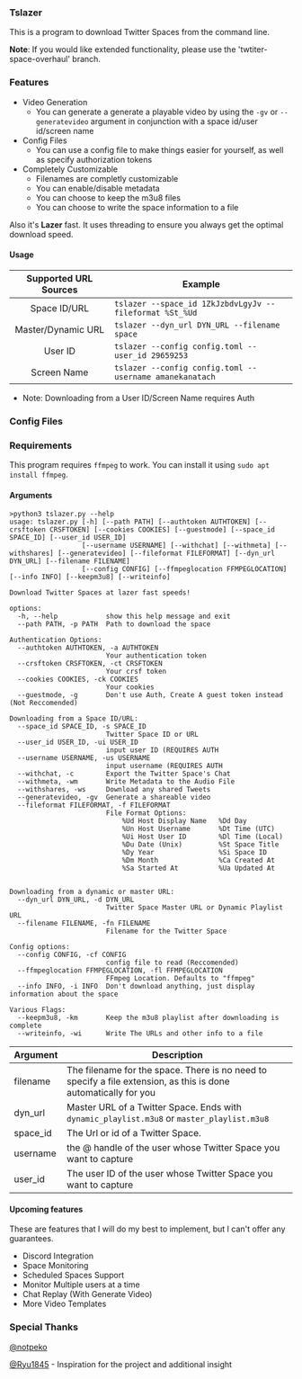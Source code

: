 ### Tslazer
This is a program to download Twitter Spaces from the command line.

**Note**: If you would like extended functionality, please use the 'twtiter-space-overhaul' branch.

### Features
- Video Generation
    - You can generate a generate a playable video by using the `-gv` or `--generatevideo` argument in conjunction with a space id/user id/screen name
- Config Files
    - You can use a config file to make things easier for yourself, as well as specify authorization tokens
- Completely Customizable
    - Filenames are completly customizable
    - You can enable/disable metadata
    - You can choose to keep the m3u8 files
    - You can choose to write the space information to a file

Also it's **Lazer** fast. It uses threading to ensure you always get the optimal download speed. 
#### Usage

|  Supported URL Sources | Example|
| :------------: | -------------- |
| Space ID/URL | `tslazer --space_id 1ZkJzbdvLgyJv --fileformat %St_%Ud` |
| Master/Dynamic URL| `tslazer --dyn_url DYN_URL --filename space` |
| User ID| `tslazer --config config.toml --user_id 29659253`|
| Screen Name| `tslazer --config config.toml --username amanekanatach`|

- Note: Downloading from a User ID/Screen Name requires Auth

### Config Files

### Requirements
This program requires `ffmpeg` to work. You can install it using `sudo apt install ffmpeg`.

#### Arguments


    >python3 tslazer.py --help
    usage: tslazer.py [-h] [--path PATH] [--authtoken AUTHTOKEN] [--crsftoken CRSFTOKEN] [--cookies COOKIES] [--guestmode] [--space_id SPACE_ID] [--user_id USER_ID]
                      [--username USERNAME] [--withchat] [--withmeta] [--withshares] [--generatevideo] [--fileformat FILEFORMAT] [--dyn_url DYN_URL] [--filename FILENAME]
                      [--config CONFIG] [--ffmpeglocation FFMPEGLOCATION] [--info INFO] [--keepm3u8] [--writeinfo]

    Download Twitter Spaces at lazer fast speeds!

    options:
      -h, --help            show this help message and exit
      --path PATH, -p PATH  Path to download the space

    Authentication Options:
      --authtoken AUTHTOKEN, -a AUTHTOKEN
                            Your authentication token
      --crsftoken CRSFTOKEN, -ct CRSFTOKEN
                            Your crsf token
      --cookies COOKIES, -ck COOKIES
                            Your cookies
      --guestmode, -g       Don't use Auth, Create A guest token instead (Not Reccomended)

    Downloading from a Space ID/URL:
      --space_id SPACE_ID, -s SPACE_ID
                            Twitter Space ID or URL
      --user_id USER_ID, -ui USER_ID
                            input user ID (REQUIRES AUTH
      --username USERNAME, -us USERNAME
                            input username (REQUIRES AUTH
      --withchat, -c        Export the Twitter Space's Chat
      --withmeta, -wm       Write Metadata to the Audio File
      --withshares, -ws     Download any shared Tweets
      --generatevideo, -gv  Generate a shareable video
      --fileformat FILEFORMAT, -f FILEFORMAT
                            File Format Options:
                                %Ud Host Display Name   %Dd Day
                                %Un Host Username       %Dt Time (UTC)
                                %Ui Host User ID        %Dl Time (Local)
                                %Du Date (Unix)         %St Space Title
                                %Dy Year                %Si Space ID
                                %Dm Month               %Ca Created At
                                %Sa Started At          %Ua Updated At


    Downloading from a dynamic or master URL:
      --dyn_url DYN_URL, -d DYN_URL
                            Twitter Space Master URL or Dynamic Playlist URL
      --filename FILENAME, -fn FILENAME
                            Filename for the Twitter Space

    Config options:
      --config CONFIG, -cf CONFIG
                            config file to read (Reccomended)
      --ffmpeglocation FFMPEGLOCATION, -fl FFMPEGLOCATION
                            FFmpeg Location. Defaults to "ffmpeg"
      --info INFO, -i INFO  Don't download anything, just display information about the space

    Various Flags:
      --keepm3u8, -km       Keep the m3u8 playlist after downloading is complete
      --writeinfo, -wi      Write The URLs and other info to a file


|  Argument  |  Description |
| ------------ | ------------ |
| filename | The filename for the space. There is no need  to specify a file extension, as this is done automatically for you |
| dyn_url | Master URL of a Twitter Space. Ends with `dynamic_playlist.m3u8` or `master_playlist.m3u8` |
| space_id | The Url or id of a Twitter Space. |
| username | the @ handle of the user whose Twitter Space you want to capture |
| user_id | The user ID of the user whose Twitter Space you want to capture |

#### Upcoming features
These are features that I will do my best to implement, but I can't offer any guarantees. 

- Discord Integration
- Space Monitoring
- Scheduled Spaces Support
- Monitor Multiple users at a time
- Chat Replay (With Generate Video)
- More Video Templates

### Special Thanks
[@notpeko](https://github.com/notpeko "@notpeko")

[@Ryu1845](https://github.com/Ryu1845 "@Ryu1845") - Inspiration for the project and additional insight

